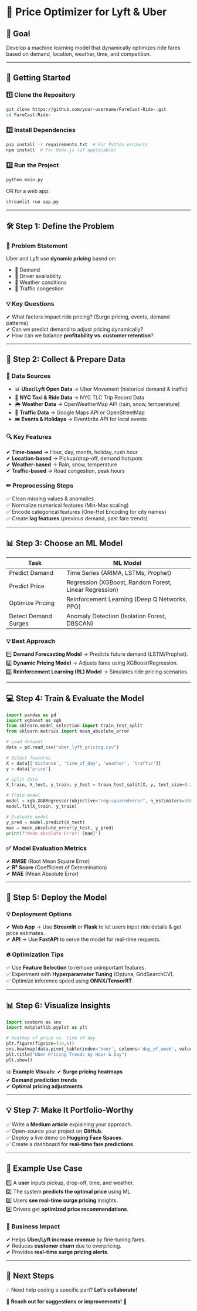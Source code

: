 # 🚀 Price Optimizer for Lyft & Uber

## 📌 Goal
Develop a machine learning model that dynamically optimizes ride fares based on demand, location, weather, time, and competition.

---

## 🚀 Getting Started
### 1️⃣ Clone the Repository
```sh
git clone https://github.com/your-username/FareCast-Ride-.git
cd FareCast-Ride-
```

### 2️⃣ Install Dependencies
```sh
pip install -r requirements.txt  # For Python projects
npm install  # For Node.js (if applicable)
```

### 3️⃣ Run the Project
```sh
python main.py
```
OR for a web app:
```sh
streamlit run app.py
```

---

## 🛠 Step 1: Define the Problem
### 📌 Problem Statement
Uber and Lyft use **dynamic pricing** based on:
- 🔹 Demand  
- 🔹 Driver availability  
- 🔹 Weather conditions  
- 🔹 Traffic congestion  

### 💡 Key Questions
✔ What factors impact ride pricing? (Surge pricing, events, demand patterns)  
✔ Can we predict demand to adjust pricing dynamically?  
✔ How can we balance **profitability vs. customer retention**?  

---

## 💾 Step 2: Collect & Prepare Data
### 📡 Data Sources
- 📊 **Uber/Lyft Open Data** → Uber Movement (historical demand & traffic)
- 🚕 **NYC Taxi & Ride Data** → NYC TLC Trip Record Data
- 🌦 **Weather Data** → OpenWeatherMap API (rain, snow, temperature)
- 🚦 **Traffic Data** → Google Maps API or OpenStreetMap
- 🎟 **Events & Holidays** → Eventbrite API for local events

### 🔍 Key Features
✔ **Time-based** → Hour, day, month, holiday, rush hour  
✔ **Location-based** → Pickup/drop-off, demand hotspots  
✔ **Weather-based** → Rain, snow, temperature  
✔ **Traffic-based** → Road congestion, peak hours  

### ✏ Preprocessing Steps
✅ Clean missing values & anomalies  
✅ Normalize numerical features (Min-Max scaling)  
✅ Encode categorical features (One-Hot Encoding for city names)  
✅ Create **lag features** (previous demand, past fare trends)  

---

## 📊 Step 3: Choose an ML Model
| Task                      | ML Model |
|---------------------------|------------------|
| Predict Demand            | Time Series (ARIMA, LSTMs, Prophet) |
| Predict Price             | Regression (XGBoost, Random Forest, Linear Regression) |
| Optimize Pricing          | Reinforcement Learning (Deep Q Networks, PPO) |
| Detect Demand Surges      | Anomaly Detection (Isolation Forest, DBSCAN) |

### 💡 Best Approach
1️⃣ **Demand Forecasting Model** → Predicts future demand (LSTM/Prophet).  
2️⃣ **Dynamic Pricing Model** → Adjusts fares using XGBoost/Regression.  
3️⃣ **Reinforcement Learning (RL) Model** → Simulates ride pricing scenarios.  

---

## 💻 Step 4: Train & Evaluate the Model
```python
import pandas as pd
import xgboost as xgb
from sklearn.model_selection import train_test_split
from sklearn.metrics import mean_absolute_error

# Load dataset
data = pd.read_csv("uber_lyft_pricing.csv")

# Select features
X = data[['distance', 'time_of_day', 'weather', 'traffic']]
y = data['price']

# Split data
X_train, X_test, y_train, y_test = train_test_split(X, y, test_size=0.2, random_state=42)

# Train model
model = xgb.XGBRegressor(objective="reg:squarederror", n_estimators=100)
model.fit(X_train, y_train)

# Evaluate model
y_pred = model.predict(X_test)
mae = mean_absolute_error(y_test, y_pred)
print(f"Mean Absolute Error: {mae}")
```

### ✅ Model Evaluation Metrics
✔ **RMSE** (Root Mean Square Error)  
✔ **R² Score** (Coefficient of Determination)  
✔ **MAE** (Mean Absolute Error)  

---

## 🚀 Step 5: Deploy the Model
### 💡 Deployment Options
✔ **Web App** → Use **Streamlit** or **Flask** to let users input ride details & get price estimates.  
✔ **API** → Use **FastAPI** to serve the model for real-time requests.  

### 🔥 Optimization Tips
✅ Use **Feature Selection** to remove unimportant features.  
✅ Experiment with **Hyperparameter Tuning** (Optuna, GridSearchCV).  
✅ Optimize inference speed using **ONNX/TensorRT**.  

---

## 📊 Step 6: Visualize Insights
```python
import seaborn as sns
import matplotlib.pyplot as plt

# Heatmap of price vs. time of day
plt.figure(figsize=(10,6))
sns.heatmap(data.pivot_table(index='hour', columns='day_of_week', values='price'), cmap="coolwarm")
plt.title("Uber Pricing Trends by Hour & Day")
plt.show()
```

📊 **Example Visuals:**
✔ **Surge pricing heatmaps**  
✔ **Demand prediction trends**  
✔ **Optimal pricing adjustments**  

---

## 💡 Step 7: Make It Portfolio-Worthy
✅ Write a **Medium article** explaining your approach.  
✅ Open-source your project on **GitHub**.  
✅ Deploy a live demo on **Hugging Face Spaces**.  
✅ Create a dashboard for **real-time fare predictions**.  

---

## 📌 Example Use Case
1️⃣ A **user** inputs pickup, drop-off, time, and weather.  
2️⃣ The system **predicts the optimal price** using ML.  
3️⃣ Users **see real-time surge pricing** insights.  
4️⃣ Drivers get **optimized price recommendations**.  

### 🎯 Business Impact
✔ Helps **Uber/Lyft increase revenue** by fine-tuning fares.  
✔ Reduces **customer churn** due to overpricing.  
✔ Provides **real-time surge pricing alerts**.  

---

## 🔗 Next Steps
💡 Need help coding a specific part? **Let’s collaborate!**  

📩 **Reach out for suggestions or improvements!** 🚀

